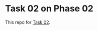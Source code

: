 # Task 02 on Phase 02

This repo for [Task 02](https://learningdevops.makvaz.com/phase2-task2-run-blog-in-containers).
